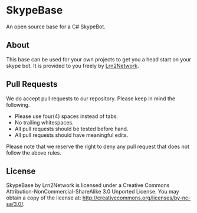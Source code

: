SkypeBase
========

An open source base for a C# SkypeBot.

About
-----------

This base can be used for your own projects to get you a head start on your skype bot. It is 
provided to you freely by [Lrn2Network](http://lrn2.net/).

Pull Requests
-----------

We do accept pull requests to our repository. Please keep in mind the following.

* Please use four(4) spaces instead of tabs.
* No trailing whitespaces.
* All pull requests should be tested before hand.
* All pull requests should have meaningful edits.

Please note that we reserve the right to deny any pull request that does not follow the above rules.

License
-----------

SkypeBase by Lrn2Network is licensed under a Creative Commons Attribution-NonCommercial-ShareAlike 3.0 Unported License. 
You may obtain a copy of the license at: http://creativecommons.org/licenses/by-nc-sa/3.0/.
